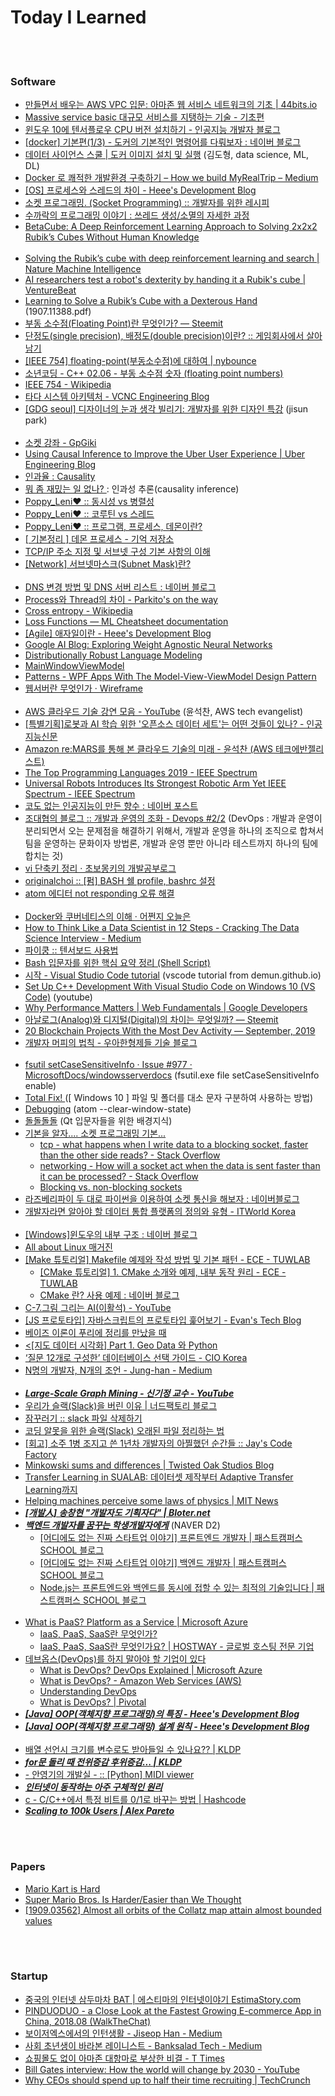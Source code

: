Today I Learned 
==========


 <br/><br/>


### Software
- [만들면서 배우는 AWS VPC 입문: 아마존 웹 서비스 네트워크의 기초 | 44bits.io](https://www.44bits.io/ko/post/understanding_aws_vpc)
- [Massive service basic 대규모 서비스를 지탱하는 기술 - 기초편](https://www.slideshare.net/charsyam2/massive-service-basic)  
- [윈도우 10에 텐서플로우 CPU 버전 설치하기 - 인공지능 개발자 블로그](http://www.aiblog.kr/tensorflow/%EC%9C%88%EB%8F%84%EC%9A%B0-10%EC%97%90-%ED%85%90%EC%84%9C%ED%94%8C%EB%A1%9C%EC%9A%B0-%EC%84%A4%EC%B9%98%ED%95%98%EA%B8%B0-cpu-%EB%B2%84%EC%A0%84/)
- [[docker] 기본편(1/3) - 도커의 기본적인 명령어를 다뤄보자 : 네이버 블로그](https://blog.naver.com/PostView.nhn?blogId=pjt3591oo&logNo=221350092204&parentCategoryNo=&categoryNo=112&viewDate=&isShowPopularPosts=false&from=postList)
- [데이터 사이언스 스쿨 | 도커 이미지 설치 및 실행](https://datascienceschool.net/view-notebook/03c5b5a96a614ee588a74f05c720e67c/) (김도형, data science, ML, DL)
- [Docker 로 쾌적한 개발환경 구축하기 – How we build MyRealTrip – Medium](https://medium.com/myrealtrip-product/docker-%EB%A1%9C-%EC%BE%8C%EC%A0%81%ED%95%9C-%EA%B0%9C%EB%B0%9C%ED%99%98%EA%B2%BD-%EA%B5%AC%EC%B6%95%ED%95%98%EA%B8%B0-e484b80947a3)
- [[OS] 프로세스와 스레드의 차이 - Heee's Development Blog](https://gmlwjd9405.github.io/2018/09/14/process-vs-thread.html)
- [소켓 프로그래밍. (Socket Programming) :: 개발자를 위한 레시피](https://recipes4dev.tistory.com/153)
- [수까락의 프로그래밍 이야기 : 쓰레드 생성/소멸의 자세한 과정](http://sweeper.egloos.com/2982440)
- [BetaCube: A Deep Reinforcement Learning Approach to Solving 2x2x2 Rubik’s Cubes Without Human Knowledge](https://web.stanford.edu/class/aa228/reports/2018/final28.pdf) <br/><br/>
- [Solving the Rubik’s cube with deep reinforcement learning and search | Nature Machine Intelligence](https://www.nature.com/articles/s42256-019-0070-z.epdf?referrer_access_token=V_xdSLZcMc0NpPOK4qU5-dRgN0jAjWel9jnR3ZoTv0Osb8UCgUm5AQaSCMHWqWzspuy7oBsxRTU7jhKFTJ7Yw6OXuH4O6l8dYMFTi6WGbKd52pVGF25odDxVWZ1qmNizPtQspftcdC0PMDFynrF8Dad6PDlYDzCrDmmtdsMImvgSKlAQmNkGcFTPUbeFUbXPeQ_ZdtUpp24Fi1vonALZfDSm9Lb17omgOrWnOnh-REA%3D)
- [AI researchers test a robot's dexterity by handing it a Rubik's cube | VentureBeat](https://venturebeat.com/2019/07/29/ai-researchers-test-a-robots-dexterity-by-handing-it-a-rubiks-cube/)
- [Learning  to  Solve  a  Rubik’s  Cube  with  a  Dexterous  Hand](https://arxiv.org/pdf/1907.11388.pdf) (1907.11388.pdf)
- [부동 소수점(Floating Point)란 무엇인가? — Steemit](https://steemit.com/kr/@modolee/floating-point)
- [단정도(single precision), 배정도(double precision)이란? :: 게임회사에서 살아남기](https://whatisthenext.tistory.com/146)
- [[IEEE 754] floating-point(부동소수점)에 대하여 | nybounce](https://nybounce.wordpress.com/2016/06/24/ieee-754-floating-point%EB%B6%80%EB%8F%99%EC%86%8C%EC%88%98%EC%A0%90-%EC%82%B0%EC%88%A0%EC%97%90-%EB%8C%80%ED%95%98%EC%97%AC/)
- [소년코딩 - C++ 02.06 - 부동 소수점 숫자 (floating point numbers)](https://boycoding.tistory.com/152)
- [IEEE 754 - Wikipedia](https://en.wikipedia.org/wiki/IEEE_754)
- [타다 시스템 아키텍처 - VCNC Engineering Blog](http://engineering.vcnc.co.kr/2019/01/tada-system-architecture/?utm_source=gaerae.com&utm_campaign=%EA%B0%9C%EB%B0%9C%EC%9E%90%EC%8A%A4%EB%9F%BD%EB%8B%A4&utm_medium=social)
- [[GDG seoul] 디자이너의 눈과 생각 빌리기: 개발자를 위한 디자인 특강](https://www.slideshare.net/jisunpark13/gdg-seoul) (jisun park) <br/><br/>
- [소켓 강좌 - GpGiki](https://gpgstudy.com/gpgiki/%EC%86%8C%EC%BC%93_%EA%B0%95%EC%A2%8C)
- [Using Causal Inference to Improve the Uber User Experience | Uber Engineering Blog](https://eng.uber.com/causal-inference-at-uber/)
- [인과율 : Causality](http://www.aistudy.co.kr/logic/causality.htm)
- [ 뭐 좀 재밌는 일 없나? ](http://blog.daum.net/iatrus13/213) : 인과성 추론(causality inference)
- [Poppy_Leni♥ :: 동시성 vs 병렬성](https://poppy-leni.tistory.com/entry/%EB%8F%99%EC%8B%9C%EC%84%B1-vs-%EB%B3%91%EB%A0%AC%EC%84%B1)
- [Poppy_Leni♥ :: 코루틴 vs 스레드](https://poppy-leni.tistory.com/entry/%EC%BD%94%EB%A3%A8%ED%8B%B4-vs-%EC%93%B0%EB%A0%88%EB%93%9C)
- [Poppy_Leni♥ :: 프로그램, 프로세스, 데몬이란?](https://poppy-leni.tistory.com/entry/%ED%94%84%EB%A1%9C%EA%B7%B8%EB%9E%A8-%ED%94%84%EB%A1%9C%EC%84%B8%EC%8A%A4-%EB%8D%B0%EB%AA%AC%EC%9D%B4%EB%9E%80)
- [[ 기본정리 ] 데몬 프로세스 - 기억 저장소](https://rrhh234cm.tistory.com/194)
- [TCP/IP 주소 지정 및 서브넷 구성 기본 사항의 이해](https://support.microsoft.com/ko-kr/help/164015/understanding-tcp-ip-addressing-and-subnetting-basics)
- [[Network] 서브넷마스크(Subnet Mask)란?](https://limkydev.tistory.com/166)  <br/><br/>
- [DNS 변경 방법 및 DNS 서버 리스트 : 네이버 블로그](https://blog.naver.com/windmush/221244803347)
- [Process와 Thread의 차이 - Parkito's on the way](https://shoark7.github.io/programming/knowledge/difference-between-process-and-thread)
- [Cross entropy - Wikipedia](https://en.wikipedia.org/wiki/Cross_entropy)
- [Loss Functions — ML Cheatsheet  documentation](https://ml-cheatsheet.readthedocs.io/en/latest/loss_functions.html)
- [[Agile] 애자일이란 - Heee's Development Blog](https://gmlwjd9405.github.io/2018/05/26/what-is-agile.html)
- [Google AI Blog: Exploring Weight Agnostic Neural Networks](https://ai.googleblog.com/2019/08/exploring-weight-agnostic-neural.html)
- [Distributionally Robust Language Modeling](https://www.notion.so/Distributionally-Robust-Language-Modeling-6b1a139328554871bb9297eb7988edb0)
- [MainWindowViewModel](https://social.msdn.microsoft.com/Forums/vstudio/en-US/e843a72e-75d8-4cca-a54a-b7bb3fec690c/mainwindowviewmodel?forum=wpf)
- [Patterns - WPF Apps With The Model-View-ViewModel Design Pattern](https://msdn.microsoft.com/en-us/magazine/dd419663.aspx#id0090071)
- [웹서버란 무엇인가 · Wireframe](https://soooprmx.com/archives/5135)  <br/><br/>
- [AWS 클라우드 기술 강연 모음 - YouTube](https://www.youtube.com/playlist?list=PLVKMvBGg2tCfrIhMQ-5dKcUiPhIPdb6td) (윤석찬, AWS tech evangelist)
- [[특별기획]로봇과 AI 학습 위한 '오픈소스 데이터 세트'는 어떤 것들이 있나? - 인공지능신문](http://www.aitimes.kr/news/articleView.html?idxno=14191)
- [Amazon re:MARS를 통해 본 클라우드 기술의 미래 - 윤석찬 (AWS 테크에반젤리스트) ](https://www.slideshare.net/awskorea/amazon-remars-2019-recap)
- [The Top Programming Languages 2019 - IEEE Spectrum](https://www.slideshare.net/awskorea/amazon-remars-2019-recap)
- [Universal Robots Introduces Its Strongest Robotic Arm Yet IEEE Spectrum - IEEE Spectrum](https://spectrum.ieee.org/automaton/robotics/industrial-robots/universal-robots-introduces-its-strongest-robotic-arm-yet)
- [코도 없는 인공지능이 만든 향수 : 네이버 포스트](https://post.naver.com/viewer/postView.nhn?volumeNo=16990786)
- [조대협의 블로그 :: 개발과 운영의 조화 - Devops #2/2](https://bcho.tistory.com/817) (DevOps : 개발과 운영이 분리되면서 오는 문제점을 해결하기 위해서, 개발과 운영을 하나의 조직으로 합쳐서 팀을 운영하는 문화이자 방법론, 개발과 운영 뿐만 아니라 테스트까지 하나의 팀에 합치는 것)
- [vi 단축키 정리 · 초보몽키의 개발공부로그](https://wayhome25.github.io/etc/2017/03/27/vi/)
- [originalchoi :: [펌] BASH 쉘 profile, bashrc 설정](https://originalchoi.tistory.com/19)
- [atom 에디터 not responding 오류 해결](https://programmerpsk.tistory.com/148)   <br/><br/>
- [Docker와 쿠버네티스의 이해 · 어쩐지 오늘은](https://zzsza.github.io/development/2018/04/17/docker-kubernetes/)
- [How to Think Like a Data Scientist in 12 Steps - Cracking The Data Science Interview - Medium](https://medium.com/cracking-the-data-science-interview/how-to-think-like-a-data-scientist-in-12-steps-157ea8ad5da8)
- [파이쿵 :: 텐서보드 사용법](https://pythonkim.tistory.com/39)
- [Bash 입문자를 위한 핵심 요약 정리 (Shell Script)](https://blog.gaerae.com/2015/01/bash-hello-world.html)
- [시작 - Visual Studio Code tutorial](https://demun.github.io/vscode-tutorial/) (vscode tutorial from demun.github.io)
- [Set Up C++ Development With Visual Studio Code on Windows 10 (VS Code)](https://www.youtube.com/watch?v=DIw02CaEusY) (youtube)
- [Why Performance Matters | Web Fundamentals | Google Developers](https://developers.google.com/web/fundamentals/performance/why-performance-matters/)
- [아날로그(Analog)와 디지털(Digital)의 차이는 무엇일까? — Steemit](https://steemit.com/wisdom/@sc100/analog-digital)
- [20 Blockchain Projects With the Most Dev Activity — September, 2019](https://media.consensys.net/20-blockchain-projects-with-the-most-dev-activity-september-2019-d4f6d617392e)
- [개발자 머피의 법칙 - 우아한형제들 기술 블로그](http://woowabros.github.io/experience/2019/09/19/programmer-murphy-law.html)  <br/><br/>
- [fsutil setCaseSensitiveInfo · Issue #977 · MicrosoftDocs/windowsserverdocs](https://github.com/MicrosoftDocs/windowsserverdocs/issues/977) (fsutil.exe file setCaseSensitiveInfo <path> enable)
- [ Total Fix! ](https://slic.tistory.com/1436) ([ Windows 10 ] 파일 및 폴더를 대소 문자 구분하여 사용하는 방법)
- [Debugging](https://flight-manual.atom.io/hacking-atom/sections/debugging/#clearing-saved-state) (atom --clear-window-state)
- [돌돌돌돌](http://egloos.zum.com/ttti07/v/3886093) (Qt 입문자들을 위한 배경지식)
- [기본을 알자.... 소켓 프로그래밍 기본...](http://blog.daum.net/_blog/BlogTypeView.do?blogid=03orL&articleno=8190269)
    - [tcp - what happens when I write data to a blocking socket, faster than the other side reads? - Stack Overflow](https://stackoverflow.com/questions/14241235/what-happens-when-i-write-data-to-a-blocking-socket-faster-than-the-other-side)
    - [networking - How will a socket act when the data is sent faster than it can be processed? - Stack Overflow](https://stackoverflow.com/questions/30420835/how-will-a-socket-act-when-the-data-is-sent-faster-than-it-can-be-processed)
    - [Blocking vs. non-blocking sockets](https://www.scottklement.com/rpg/socktut/nonblocking.html)
- [라즈베리파이 두 대로 파이썬을 이용하여 소켓 통신을 해보자 : 네이버블로그](https://blog.naver.com/zeta0807/221269996160)
- [개발자라면 알아야 할 데이터 통합 플랫폼의 정의와 유형 - ITWorld Korea](http://www.itworld.co.kr/t/69500/%EB%A8%B8%EC%8B%A0%EB%9F%AC%EB%8B%9D/133191)  <br/><br/>
- [[Windows]윈도우의 내부 구조 : 네이버 블로그](https://blog.naver.com/bestheroz/67372743)
- [All about Linux 매거진](https://brunch.co.kr/magazine/linux)
- [[Make 튜토리얼] Makefile 예제와 작성 방법 및 기본 패턴 - ECE - TUWLAB](https://www.tuwlab.com/ece/27193)
    - [[CMake 튜토리얼] 1. CMake 소개와 예제, 내부 동작 원리 - ECE - TUWLAB](https://www.tuwlab.com/ece/27234)
    - [CMake 란? 사용 예제 : 네이버 블로그](https://blog.naver.com/ekbae98/221321840751)
- [C-7.그림 그리는 AI(이활석) - YouTube](https://www.youtube.com/watch?v=TlNkTdCt2Vo)
- [[JS 프로토타입] 자바스크립트의 프로토타입 훑어보기 - Evan's Tech Blog](https://evan-moon.github.io/2019/10/23/js-prototype/)
- [베이즈 이론이 푸리에 정리를 만났을 때](https://brunch.co.kr/@cojette/1)
- [<[지도 데이터 시각화] Part 1. Geo Data 와 Python](https://dailyheumsi.tistory.com/141?category=854906)
- [‘질문 12개로 구성한’ 데이터베이스 선택 가이드 - CIO Korea](http://www.ciokorea.com/t/21999/%EA%B0%9C%EB%B0%9C%EC%9E%90/136411)
- [N명의 개발자, N개의 조언 - Jung-han - Medium](https://medium.com/jung-han/n%EB%AA%85%EC%9D%98-%EA%B0%9C%EB%B0%9C%EC%9E%90-n%EA%B0%9C%EC%9D%98-%EC%A1%B0%EC%96%B8-e066a29a39ca)  <br/><br/>
- [___Large-Scale Graph Mining - 신기정 교수 - YouTube___](https://www.youtube.com/watch?v=_h-AAAR4ck4)
- [우리가 슬랙(Slack)을 버린 이유 | 너드팩토리 블로그](https://blog.nerdfactory.ai/2019/10/06/adopt-mattermost.html)
- [잠꾸러기 :: slack 파일 삭제하기](https://teardrop7.tistory.com/101)
- [코딩 알못을 위한 슬랙(Slack) 오래된 파일 정리하는 법](https://seoulnight.tistory.com/349)
- [[회고] 소주 1병 조지고 쓴 1년차 개발자의 아찔했던 순간들 :: Jay's Code Factory](https://jay-ji.tistory.com/42)
- [Minkowski sums and differences | Twisted Oak Studios Blog](http://twistedoakstudios.com/blog/Post554_minkowski-sums-and-differences)
- [Transfer Learning in SUALAB: 데이터셋 제작부터 Adaptive Transfer Learning까지](http://research.sualab.com/introduction/review/2019/12/19/transfer-learning-in-sualab.html)
- [Helping machines perceive some laws of physics  | MIT News](http://news.mit.edu/2019/adept-ai-machines-laws-physics-1202)
- [___[개발人] 송창현 "개발자도 기획자다" | Bloter.net___](http://www.bloter.net/archives/166736)
- [___백엔드 개발자를 꿈꾸는 학생개발자에게___](https://d2.naver.com/news/3435170) (NAVER D2)
    - [[어디에도 없는 진짜 스타트업 이야기] 프론트엔드 개발자 | 패스트캠퍼스 SCHOOL 블로그](http://school.fastcampus.co.kr/blog/all/70/)
    - [[어디에도 없는 진짜 스타트업 이야기]  백엔드 개발자 | 패스트캠퍼스 SCHOOL 블로그](http://school.fastcampus.co.kr/blog/dev_wps/69/)
    - [Node.js는 프론트엔드와 백엔드를 동시에 접할 수 있는 최적의 기술입니다 | 패스트캠퍼스 SCHOOL 블로그](http://school.fastcampus.co.kr/blog/all/107/)  <br/><br/>
- [What is PaaS? Platform as a Service | Microsoft Azure](https://azure.microsoft.com/en-us/overview/what-is-paas/)
    - [IaaS, PaaS, SaaS란 무엇인가?](https://wodonggun.github.io/wodonggun.github.io/study/IaaS,-PaaS,-SaaS.html) 
    - [IaaS, PaaS, SaaS란 무엇인가요? | HOSTWAY - 글로벌 호스팅 전문 기업](https://www.hostway.co.kr/support/faq/iaas-paas-saas%EB%9E%80-%EB%AC%B4%EC%97%87%EC%9D%B8%EA%B0%80%EC%9A%94)
- [데브옵스(DevOps)를 하지 말아야 할 기업이 있다](https://brunch.co.kr/@fits-b/2)
    - [What is DevOps? DevOps Explained | Microsoft Azure](https://azure.microsoft.com/en-us/overview/what-is-devops/)
    - [What is DevOps? - Amazon Web Services (AWS)](https://aws.amazon.com/devops/what-is-devops/)
    - [Understanding DevOps](https://www.redhat.com/en/topics/devops)
    - [What is DevOps? | Pivotal](https://pivotal.io/devops)
- [___[Java] OOP(객체지향 프로그래밍)의 특징 - Heee's Development Blog___](https://gmlwjd9405.github.io/2018/07/05/oop-features.html)
- [___[Java] OOP(객체지향 프로그래밍) 설계 원칙 - Heee's Development Blog___](https://gmlwjd9405.github.io/2018/07/05/oop-solid.html)  <br/><br/>
- [배열 선언시 크기를 변수로도 받아들일 수 있나요?? | KLDP](https://kldp.org/node/48411)
- [___for문 돌리 때 전위증감 후위증감... | KLDP___](https://kldp.org/node/154365)
- [- 안영기의 개발실 -  :: [Python] MIDI viewer](http://avej.com/tc_191/blog1/55)
- [___인터넷이 동작하는 아주 구체적인 원리___](https://parksb.github.io/article/36.html)
- [c - C/C++에서 특정 비트를 0/1로 바꾸는 방법 | Hashcode](https://hashcode.co.kr/questions/81/cc%EC%97%90%EC%84%9C-%ED%8A%B9%EC%A0%95-%EB%B9%84%ED%8A%B8%EB%A5%BC-01%EB%A1%9C-%EB%B0%94%EA%BE%B8%EB%8A%94-%EB%B0%A9%EB%B2%95)
- [___Scaling to 100k Users | Alex Pareto___](https://alexpareto.com/scalability/systems/2020/02/03/scaling-100k.html)


 <br/><br/>


 ### Papers
 - [Mario Kart is Hard](http://erikdemaine.org/papers/MarioKart_JCDCGG2015full/paper.pdf)
 - [Super Mario Bros. Is Harder/Easier than We Thought](http://erikdemaine.org/papers/Mario_FUN2016/paper.pdf)
 - [[1909.03562] Almost all orbits of the Collatz map attain almost bounded values](https://arxiv.org/abs/1909.03562)


 <br/><br/>


### Startup
- [중국의 인터넷 삼두마차 BAT | 에스티마의 인터넷이야기 EstimaStory.com](https://estimastory.com/2014/06/06/bat/)
- [PINDUODUO - a Close Look at the Fastest Growing E-commerce App in China, 2018.08 (WalkTheChat)](https://www.slideshare.net/truonghang297/pinduoduo-a-close-look-at-the-fastest-growing-ecommerce-app-in-china-201808-walkthechat)
- [보이저엑스에서의 인턴생활 - Jiseop Han - Medium](https://medium.com/@jiseop_han/%EB%B3%B4%EC%9D%B4%EC%A0%80%EC%97%91%EC%8A%A4%EC%97%90%EC%84%9C%EC%9D%98-%EC%9D%B8%ED%84%B4%EC%83%9D%ED%99%9C-f5ccb8eeabc8)
- [사회 초년생이 바라본 레이니스트 - Banksalad Tech - Medium](https://medium.com/rainist-engineering/reviewing-rainist-by-newcomer-e2ecbf9ad812)
- [쇼핑몰도 없이 아마존 대항마로 부상한 비결 - T Times](http://www.ttimes.co.kr/view.html?no=2019091618157718260)
- [Bill Gates interview: How the world will change by 2030 - YouTube](https://www.youtube.com/watch?v=8RETFyDKcw0)
- [Why CEOs should spend up to half their time recruiting | TechCrunch](https://techcrunch.com/2019/12/17/why-ceos-should-spend-up-to-half-their-time-recruiting/)


 <br/><br/>
 
 

